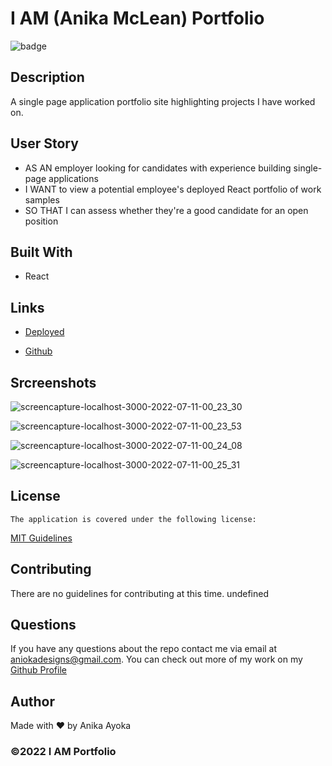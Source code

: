 # I AM (Anika McLean) Portfolio


 ![badge](https://img.shields.io/badge/license-MIT-blue)
    

  ## Description
  A single page application portfolio site highlighting projects I have worked on.

 ## User Story
 - AS AN employer looking for candidates with experience building single-page applications
 - I WANT to view a potential employee's deployed React portfolio of work samples
 - SO THAT I can assess whether they're a good candidate for an open position


  ## Built With

 * React

  ## Links

  * [Deployed]( https://anikayoka.github.io/iam-portfolio/)

  * [Github](https://github.com/anikayoka/iam-portfolio)

  
  ## Srcreenshots
  
![screencapture-localhost-3000-2022-07-11-00_23_30](https://user-images.githubusercontent.com/88905488/178190204-e96c193c-e070-426f-a06b-6bf9067a616c.png)

![screencapture-localhost-3000-2022-07-11-00_23_53](https://user-images.githubusercontent.com/88905488/178190246-3fb0551b-0632-4e98-961c-3bdd373fb34f.png)

![screencapture-localhost-3000-2022-07-11-00_24_08](https://user-images.githubusercontent.com/88905488/178190284-882cc8cf-13c6-4340-848f-47c4f0928297.png)

![screencapture-localhost-3000-2022-07-11-00_25_31](https://user-images.githubusercontent.com/88905488/178190309-5334ac30-bc5e-4bc8-b9fc-76c05e5fd075.png)
  
  
  ## License
    The application is covered under the following license:
      
  [MIT Guidelines](https://choosealicense.com/licenses/)
      
  ## Contributing

  There are no guidelines for contributing at this time. undefined

  ## Questions

  If you have any questions about the repo contact me via email at aniokadesigns@gmail.com. You can check out more of my work on my [Github Profile](https://github.com/anikayoka)

   ## Author

  Made with ❤️ by Anika Ayoka
  
  ### ©️2022 I AM Portfolio
